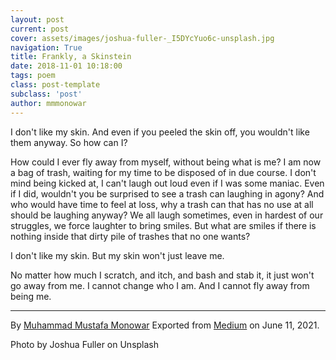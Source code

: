 ```yaml
---
layout: post
current: post
cover: assets/images/joshua-fuller-_I5DYcYuo6c-unsplash.jpg
navigation: True
title: Frankly, a Skinstein 
date: 2018-11-01 10:18:00
tags: poem
class: post-template
subclass: 'post'
author: mmmonowar
---
```


I don't like my skin. And even if you peeled the skin off, you wouldn't
like them anyway. So how can I?

How could I ever fly away from myself, without being what is me? I am
now a bag of trash, waiting for my time to be disposed of in due course.
I don't mind being kicked at, I can't laugh out loud even if I was some
maniac. Even if I did, wouldn't you be surprised to see a trash can
laughing in agony? And who would have time to feel at loss, why a trash
can that has no use at all should be laughing anyway? We all laugh
sometimes, even in hardest of our struggles, we force laughter to bring
smiles. But what are smiles if there is nothing inside that dirty pile
of trashes that no one wants?

I don't like my skin. But my skin won't just leave me.

No matter how much I scratch, and itch, and bash and stab it, it just
won't go away from me. I cannot change who I am. And I cannot fly away
from being me.

---

By [Muhammad Mustafa Monowar](https://medium.com/@mmmonowar)
Exported from [Medium](https://medium.com) on June 11, 2021.

Photo by Joshua Fuller on Unsplash